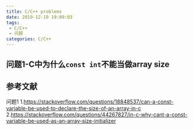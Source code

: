 ```yaml
---
title: C/C++ problems
date: 2019-12-10 19:09:03
tags:
 - C/C++
 - 问题
categories: C/C++
---
```


## 问题1-C中为什么`const int`不能当做array size

## 参考文献
问题1
1.https://stackoverflow.com/questions/18848537/can-a-const-variable-be-used-to-declare-the-size-of-an-array-in-c
2.https://stackoverflow.com/questions/44267827/in-c-why-cant-a-const-variable-be-used-as-an-array-size-initializer

